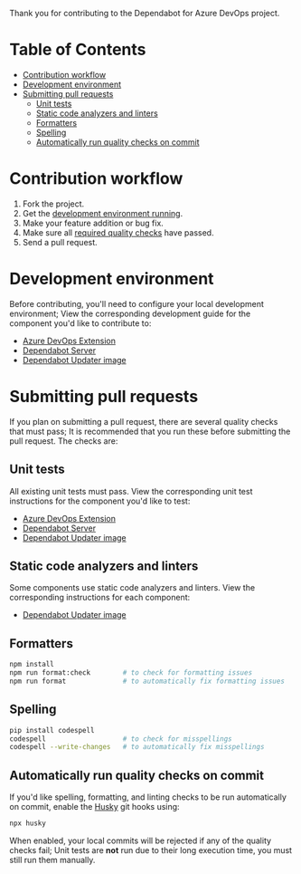 Thank you for contributing to the Dependabot for Azure DevOps project.

# Table of Contents

- [Contribution workflow](#contribution-workflow)
- [Development environment](#development-environment)
- [Submitting pull requests](#submitting-pull-requests)
  - [Unit tests](#unit-tests)
  - [Static code analyzers and linters](#static-code-analyzers-and-linters)
  - [Formatters](#formatters)
  - [Spelling](#spelling)
  - [Automatically run quality checks on commit](#automatically-run-quality-checks-on-commit)

# Contribution workflow

1. Fork the project.
1. Get the [development environment running](#development-environment).
1. Make your feature addition or bug fix.
1. Make sure all [required quality checks](#required-workflow-tasks) have passed.
1. Send a pull request.

# Development environment

Before contributing, you'll need to configure your local development environment; View the corresponding development guide for the component you'd like to contribute to:

- [Azure DevOps Extension](./docs/extension.md#development-guide)
- [Dependabot Server](./docs/server.md#development-guide)
- [Dependabot Updater image](./docs/updater.md#development-guide)

# Submitting pull requests

If you plan on submitting a pull request, there are several quality checks that must pass; It is recommended that you run these before submitting the pull request. The checks are:

## Unit tests

All existing unit tests must pass.
View the corresponding unit test instructions for the component you'd like to test:

- [Azure DevOps Extension](./docs/extension.md#running-the-unit-tests)
- [Dependabot Server](./docs/server.md#running-the-unit-tests)
- [Dependabot Updater image](./docs/updater.md#running-the-unit-tests)

## Static code analyzers and linters

Some components use static code analyzers and linters.
View the corresponding instructions for each component:

- [Dependabot Updater image](./docs/updater.md#running-the-code-linter)

## Formatters

```bash
npm install
npm run format:check        # to check for formatting issues
npm run format              # to automatically fix formatting issues
```

## Spelling

```bash
pip install codespell
codespell                   # to check for misspellings
codespell --write-changes   # to automatically fix misspellings
```

## Automatically run quality checks on commit

If you'd like spelling, formatting, and linting checks to be run automatically on commit, enable the [Husky](https://typicode.github.io/husky/how-to.html) git hooks using:

```bash
npx husky
```

When enabled, your local commits will be rejected if any of the quality checks fail; Unit tests are **not** run due to their long execution time, you must still run them manually.
